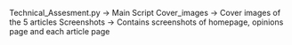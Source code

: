 Technical_Assesment.py -> Main Script
Cover_images -> Cover images of the 5 articles
Screenshots -> Contains screenshots of homepage, opinions page and each article page
